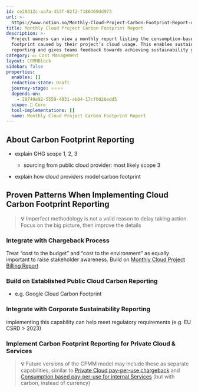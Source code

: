 ```yaml
---
id: ce20312c-aa7a-453f-82f2-f186469dd973
url: >-
  https://www.notion.so/Monthly-Cloud-Project-Carbon-Footprint-Report-ce20312caa7a453f82f2f186469dd973
title: Monthly Cloud Project Carbon Footprint Report
description: >-
  Project owners can view a monthly report listing the consumption-based carbon
  footprint caused by their project’s cloud usage. This enables sustainability
  reporting and gives teams feedback towards achieving sustainability goals.
category: 💵 Cost Management
layout: CFMMBlock
sidebar: false
properties:
  enables: []
  redaction-state: Draft
  journey-stage: ⭐️⭐️⭐️⭐️
  depends-on:
    - 28740e92-5559-4931-ab04-17cfb026edd5
  scope: 🏢 Core
  tool-implementations: []
  name: Monthly Cloud Project Carbon Footprint Report
---
```


## About Carbon Footprint Reporting

- explain GHG scope 1, 2, 3

    - sourcing from public cloud provider: most likely scope 3

- explain how cloud providers model carbon footprint

## Proven Patterns When Implementing Cloud Carbon Footprint Reporting

> **💡** Imperfect methodology is not a valid reason to delay taking action. Focus on the big picture, then improve the details

### Integrate with Chargeback Process

Treat “cost to the budget” and “cost to the environment” as equally important to raise stakeholder awareness. Build on [Monthly Cloud Project Billing Report](./monthly-cloud-project-billing-report.md) 

### Build on Established Public Cloud Carbon Reporting

- e.g. Google Cloud Carbon Footprint



### Integrate with Corporate Sustainability Reporting

implementing this capability can help meet regulatory requirements (e.g. EU CSRD > 2023)

### Implement Carbon Footprint Reporting for Private Cloud & Services

> **💡** Future versions of the CFMM model may include these as separate capabilities, similar to [Private Cloud pay-per-use chargeback](./private-cloud-pay-per-use-chargeback.md) and [Consumption based pay-per-use for internal Services](./consumption-based-pay-per-use-for-internal-services.md) (but with carbon, instead of currency)

